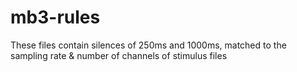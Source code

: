 # mb3-rules
These files contain silences of 250ms and 1000ms, matched to the sampling rate & number of channels of stimulus files